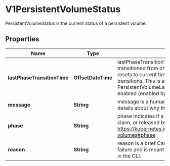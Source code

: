 

# V1PersistentVolumeStatus

PersistentVolumeStatus is the current status of a persistent volume.

## Properties

| Name | Type | Description | Notes |
|------------ | ------------- | ------------- | -------------|
|**lastPhaseTransitionTime** | **OffsetDateTime** | lastPhaseTransitionTime is the time the phase transitioned from one to another and automatically resets to current time everytime a volume phase transitions. This is a beta field and requires the PersistentVolumeLastPhaseTransitionTime feature to be enabled (enabled by default). |  [optional] |
|**message** | **String** | message is a human-readable message indicating details about why the volume is in this state. |  [optional] |
|**phase** | **String** | phase indicates if a volume is available, bound to a claim, or released by a claim. More info: https://kubernetes.io/docs/concepts/storage/persistent-volumes#phase |  [optional] |
|**reason** | **String** | reason is a brief CamelCase string that describes any failure and is meant for machine parsing and tidy display in the CLI. |  [optional] |



